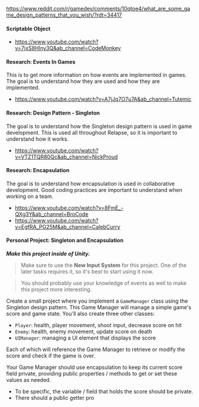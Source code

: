 <https://www.reddit.com/r/gamedev/comments/10qtoe4/what_are_some_game_design_patterns_that_you_wish/?rdt=34417>

#### Scriptable Object

- <https://www.youtube.com/watch?v=7jxS8HIny3Q&ab_channel=CodeMonkey>

#### Research: Events In Games

This is to get more information on how events are implemented in games. The goal is to understand how they are used and how they are implemented.

- <https://www.youtube.com/watch?v=A7jJq7O7u7A&ab_channel=Tutemic>

#### Research: Design Pattern - Singleton

The goal is to understand how the Singleton design pattern is used in game development. This is used all throughout Relapse, so it is important to understand how it works.

- <https://www.youtube.com/watch?v=VTZ1TQR80Qc&ab_channel=NickProud>

#### Research: Encapsulation

The goal is to understand how encapsulation is used in collaborative development. Good coding practices are important to understand when working on a team.

- <https://www.youtube.com/watch?v=8FmE_-QXg3Y&ab_channel=BroCode>
- <https://www.youtube.com/watch?v=EgfRA_PG25M&ab_channel=CalebCurry>

#### Personal Project: Singleton and Encapsulation

***Make this project inside of Unity.***

> Make sure to use the **New Input System** for this project. One of the later tasks requires it, so it's best to start using it now.

> You should probably use your knowledge of events as well to make this project more interesting.

Create a small project where you implement a `GameManager` class using the Singleton design pattern. This Game Manager will manage a simple game's score and game state. You'll also create three other classes:

- `Player`: health, player movement, shoot input, decrease score on hit
- `Enemy`: health, enemy movement, update score on death
- `UIManager`: managing a UI element that displays the score

Each of which will reference the Game Manager to retrieve or modify the score and check if the game is over.

Your Game Manager should use encapsulation to keep its current score field private, providing public properties / methods to get or set these values as needed.

- To be specific, the variable / field that holds the score should be private.
- There should a public getter pro

